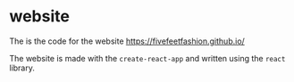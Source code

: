 # website

The is the code for the website https://fivefeetfashion.github.io/

The website is made with the `create-react-app` and written using the `react` library.
